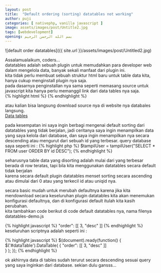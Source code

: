 ```yaml
---
layout: post
title:  "Default ordering (sorting) datatables not working"
author: puji
categories: [ nativephp, vanilla javascript ]
image: assets/images/post/Untitle2.jpg
tags: [webdevelopment]
opening: بسم الله الرحمن الرحيم
---  
```

![default order datatables]({{ site.url }}/assets/images/post/Untitled2.jpg)  

Assalamualaikum, coders...  
datatables adalah sebuah plugin untuk memudahkan para developer web dalam mengelola data, banyak sekali manfaat dari plugin ini.  
kita tidak perlu membuat sebuah struktur html baru untuk table data kita, hanya cukup menginstall plugin nya saja.  
pada dasarnya penginstallan nya sama seperti memasang source untuk javascript kita hanya perlu memanggil link dari data tables nya saja.  
{% highlight html %}
        <script src="https://cdn.datatables.net/1.10.20/js/jquery.dataTables.min.js" crossorigin="anonymous"></script>
        <script src="https://cdn.datatables.net/1.10.20/js/dataTables.bootstrap4.min.js" crossorigin="anonymous"></script>
{% endhighlight %}  

atau kalian bisa langsung download source nya di website nya databales langsung.  
<a href="https://datatables.net/">Data tables</a>  

pada kesempatan ini saya ingin berbagi mengenai default sorting dari datatables yang tidak berjalan, jadi ceritanya saya ingin menampilkan data  
yang saya kelola dari database, dan saya ingin menampilkan nya secara descending atau mengurut dari sebuah id yang terbesar. 
query database saya seperti ini : 
{% highlight php %}
            $tampilUser = tampilUser("SELECT * FROM user ORDER BY id DESC");
{% endhighlight %}  

seharusnya table data yang disorting adalah mulai dari yang terbesar berada di row teratas, tapi bila kita menggunakan datatables secara default tidak berjalan  
karena secara default plugin datatables menset sorting secara ascending atau dimulai dari 0 atau yang terkecil id atau uniqid nya.  

secara basic mudah untuk merubah defaultnya karena jika kita mendownload secara keseluruhan plugin datatables kita akan menemukan konfigurasi defaultnya, dan di konfigurasi default itulah kita kasih perubahan.  
kita tambahkan code berikut di code default datatables nya, nama filenya datatables-demo.js  

{% highlight javascript %}
"order": [[ 3, "desc" ]]
{% endhighlight %}  
keseluruhan scriptnya adalah seperti ini :  


{% highlight javascript %}
$(document).ready(function() {
  $('#dataTable').DataTable(
  		{
			"order": [[ 3, "desc" ]]  		
		}
  	);
});
{% endhighlight %}  

ok akhirnya data di tables sudah terurut secara descending sesuai query yang saya inginkan dari database. 
sekian dulu gansss...





